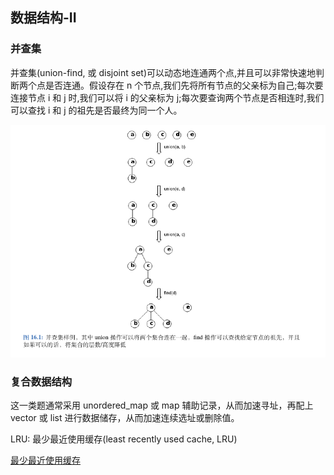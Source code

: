 ## 数据结构-II

### 并查集

并查集(union-find, 或 disjoint set)可以动态地连通两个点,并且可以非常快速地判断两个点是否连通。假设存在 n 个节点,我们先将所有节点的父亲标为自己;每次要连接节点 i 和 j 时,我们可以将 i 的父亲标为 j;每次要查询两个节点是否相连时,我们可以查找 i 和 j 的祖先是否最终为同一个人。

![](../figs/union%20set.png)

### 复合数据结构

这一类题通常采用 unordered_map 或 map 辅助记录，从而加速寻址，再配上 vector 或 list 进行数据储存，从而加速连续选址或删除值。

LRU: 最少最近使用缓存(least recently used cache, LRU)

[最少最近使用缓存](https://leetcode-cn.com/problems/lru-cache/solution/lru-ce-lue-xiang-jie-he-shi-xian-by-labuladong/)